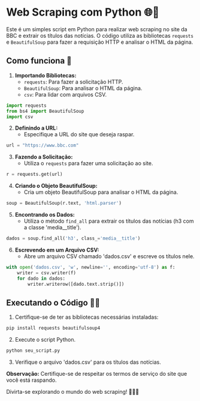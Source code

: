 # Web Scraping com Python 🌐🐍

Este é um simples script em Python para realizar web scraping no site da BBC e extrair os títulos das notícias. O código utiliza as bibliotecas `requests` e `BeautifulSoup` para fazer a requisição HTTP e analisar o HTML da página.

## Como funciona 🚀

1. **Importando Bibliotecas:**
   - `requests`: Para fazer a solicitação HTTP.
   - `BeautifulSoup`: Para analisar o HTML da página.
   - `csv`: Para lidar com arquivos CSV.

```python
import requests
from bs4 import BeautifulSoup
import csv
```

2. **Definindo a URL:**
   - Especifique a URL do site que deseja raspar.

```python
url = "https://www.bbc.com"
```

3. **Fazendo a Solicitação:**
   - Utiliza o `requests` para fazer uma solicitação ao site.

```python
r = requests.get(url)
```

4. **Criando o Objeto BeautifulSoup:**
   - Cria um objeto BeautifulSoup para analisar o HTML da página.

```python
soup = BeautifulSoup(r.text, 'html.parser')
```

5. **Encontrando os Dados:**
   - Utiliza o método `find_all` para extrair os títulos das notícias (h3 com a classe 'media__title').

```python
dados = soup.find_all('h3', class_='media__title')
```

6. **Escrevendo em um Arquivo CSV:**
   - Abre um arquivo CSV chamado 'dados.csv' e escreve os títulos nele.

```python
with open('dados.csv', 'w', newline='', encoding='utf-8') as f:
    writer = csv.writer(f)
    for dado in dados:
        writer.writerow([dado.text.strip()])
```

## Executando o Código 🏃‍♂️

1. Certifique-se de ter as bibliotecas necessárias instaladas:

```bash
pip install requests beautifulsoup4
```

2. Execute o script Python.

```bash
python seu_script.py
```

3. Verifique o arquivo 'dados.csv' para os títulos das notícias.

**Observação:** Certifique-se de respeitar os termos de serviço do site que você está raspando.

Divirta-se explorando o mundo do web scraping! 🕵️‍♂️✨
